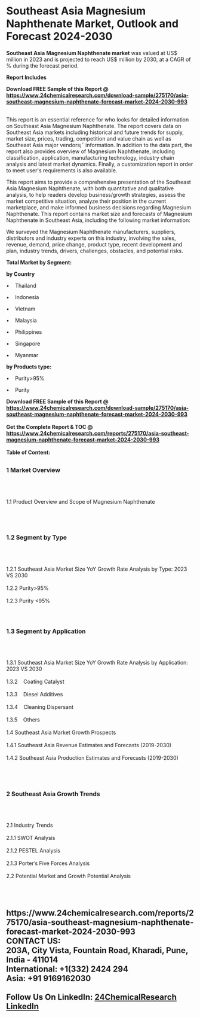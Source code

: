 <h1>Southeast Asia Magnesium Naphthenate Market, Outlook and Forecast 2024-2030</h1><p><strong>Southeast Asia</strong> <strong>Magnesium Naphthenate market</strong> was valued at US$ million in 2023 and is projected to reach US$ million by 2030, at a CAGR of % during the forecast period.</p><p>
</p><p><strong>Report Includes</strong></p><div><b>Download FREE Sample of this Report @ 
            <a href="https://www.24chemicalresearch.com/download-sample/275170/asia-southeast-magnesium-naphthenate-forecast-market-2024-2030-993">
            https://www.24chemicalresearch.com/download-sample/275170/asia-southeast-magnesium-naphthenate-forecast-market-2024-2030-993</a></b></div><br><p>
</p><p>This report is an essential reference for who looks for detailed information on Southeast Asia Magnesium Naphthenate. The report covers data on Southeast Asia markets including historical and future trends for supply, market size, prices, trading, competition and value chain as well as Southeast Asia major vendors¡¯ information. In addition to the data part, the report also provides overview of Magnesium Naphthenate, including classification, application, manufacturing technology, industry chain analysis and latest market dynamics. Finally, a customization report in order to meet user's requirements is also available.</p><p>
</p><p>This report aims to provide a comprehensive presentation of the Southeast Asia Magnesium Naphthenate, with both quantitative and qualitative analysis, to help readers develop business/growth strategies, assess the market competitive situation, analyze their position in the current marketplace, and make informed business decisions regarding Magnesium Naphthenate. This report contains market size and forecasts of Magnesium Naphthenate in Southeast Asia, including the following market information:</p><p>
We surveyed the Magnesium Naphthenate manufacturers, suppliers, distributors and industry experts on this industry, involving the sales, revenue, demand, price change, product type, recent development and plan, industry trends, drivers, challenges, obstacles, and potential risks.</p><p>
</p><p><strong>Total Market by Segment:</strong></p><p>
<strong>by Country</strong></p><p>
</p><p>•    Thailand</p><p>
•    Indonesia</p><p>
•    Vietnam</p><p>
•    Malaysia</p><p>
•    Philippines</p><p>
•    Singapore</p><p>
•    Myanmar</p><p>
<strong>by Products type:</strong></p><p>
</p><p>•    Purity&gt;95%</p><p>
•    Purity </p><div><b>Download FREE Sample of this Report @ 
            <a href="https://www.24chemicalresearch.com/download-sample/275170/asia-southeast-magnesium-naphthenate-forecast-market-2024-2030-993">
            https://www.24chemicalresearch.com/download-sample/275170/asia-southeast-magnesium-naphthenate-forecast-market-2024-2030-993</a></b></div><br><div><b>Get the Complete Report & TOC @ 
            <a href="https://www.24chemicalresearch.com/reports/275170/asia-southeast-magnesium-naphthenate-forecast-market-2024-2030-993">
            https://www.24chemicalresearch.com/reports/275170/asia-southeast-magnesium-naphthenate-forecast-market-2024-2030-993</a></b></div><br>
            <b>Table of Content:</b><p><h2><span style="font-size:16px"><strong>1 Market Overview&nbsp;&nbsp; &nbsp;</strong></span></h2><br />
<br />
<p>1.1 Product Overview and Scope of Magnesium Naphthenate&nbsp;</p><br />
<br />
<h2><strong><span style="font-size:16px">1.2 Segment by Type&nbsp;&nbsp; &nbsp;</span></strong></h2><br />
<br />
<p>1.2.1 Southeast Asia Market Size YoY Growth Rate Analysis by Type: 2023 VS 2030&nbsp;&nbsp; &nbsp;<br /><br />
1.2.2 Purity>95%&nbsp;&nbsp; &nbsp;<br /><br />
1.2.3 Purity <95%<br /><br />
<br />
<h2><span style="font-size:16px"><strong>1.3 Segment by Application&nbsp;&nbsp;</strong></span></h2><br />
<br />
<p>1.3.1 Southeast Asia Market Size YoY Growth Rate Analysis by Application: 2023 VS 2030&nbsp;&nbsp; &nbsp;<br /><br />
1.3.2&nbsp;&nbsp; &nbsp;Coating Catalyst<br /><br />
1.3.3&nbsp;&nbsp; &nbsp;Diesel Additives<br /><br />
1.3.4&nbsp;&nbsp; &nbsp;Cleaning Dispersant<br /><br />
1.3.5&nbsp;&nbsp; &nbsp;Others<br /><br />
1.4 Southeast Asia Market Growth Prospects&nbsp;&nbsp; &nbsp;<br /><br />
1.4.1 Southeast Asia Revenue Estimates and Forecasts (2019-2030)&nbsp;&nbsp; &nbsp;<br /><br />
1.4.2 Southeast Asia Production Estimates and Forecasts (2019-2030)&nbsp;&nbsp;</p><br />
<br />
<h2><span style="font-size:16px"><strong>2 Southeast Asia Growth Trends&nbsp;&nbsp; &nbsp;</strong></span></h2><br />
<br />
<p>2.1 Industry Trends&nbsp;&nbsp; &nbsp;<br /><br />
2.1.1 SWOT Analysis&nbsp;&nbsp; &nbsp;<br /><br />
2.1.2 PESTEL Analysis&nbsp;&nbsp; &nbsp;<br /><br />
2.1.3 Porter&rsquo;s Five Forces Analysis&nbsp;&nbsp; &nbsp;<br /><br />
2.2 Potential Market and Growth Potential Analysis&nbsp;&nbsp; &nbsp;</p><br />
<br />
<h2><span style="</p><div><b>Get the Complete Report & TOC @ 
            <a href="https://www.24chemicalresearch.com/reports/275170/asia-southeast-magnesium-naphthenate-forecast-market-2024-2030-993">
            https://www.24chemicalresearch.com/reports/275170/asia-southeast-magnesium-naphthenate-forecast-market-2024-2030-993</a></b></div><br><b>CONTACT US:</b><br>
            203A, City Vista, Fountain Road, Kharadi, Pune, India - 411014<br>
            International: +1(332) 2424 294<br>
            Asia: +91 9169162030 <br><br>
            Follow Us On LinkedIn: <a href="https://www.linkedin.com/company/24chemicalresearch/">24ChemicalResearch LinkedIn</a>